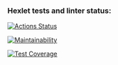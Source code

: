 ### Hexlet tests and linter status:
[![Actions Status](https://github.com/Wingle-ops/java-project-78/actions/workflows/hexlet-check.yml/badge.svg)](https://github.com/Wingle-ops/java-project-78/actions)

[![Maintainability](https://api.codeclimate.com/v1/badges/10c4717396feb0fd0841/maintainability)](https://codeclimate.com/github/Wingle-ops/java-project-78/maintainability)

[![Test Coverage](https://api.codeclimate.com/v1/badges/10c4717396feb0fd0841/test_coverage)](https://codeclimate.com/github/Wingle-ops/java-project-78/test_coverage)
